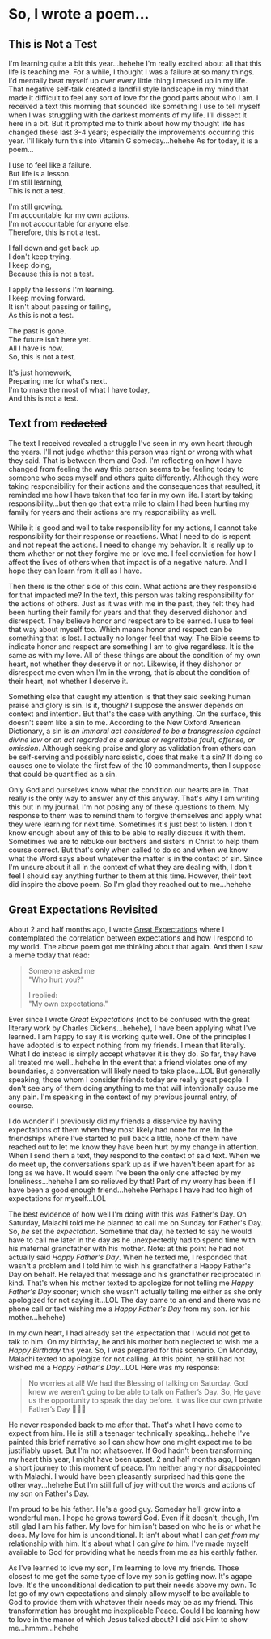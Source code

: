 # So, I wrote a poem...

## This is Not a Test

I'm learning quite a bit this year...hehehe I'm really excited about all that this life is teaching me. For a while, I thought I was a failure at so many things. I'd mentally beat myself up over every little thing I messed up in my life. That negative self-talk created a landfill style landscape in my mind that made it difficult to feel any sort of love for the good parts about who I am. I received a text this morning that sounded like something I use to tell myself when I was struggling with the darkest moments of my life. I'll dissect it here in a bit. But it prompted me to think about how my thought life has changed these last 3-4 years; especially the improvements occurring this year. I'll likely turn this into Vitamin G someday...hehehe As for today, it is a poem...

I use to feel like a failure.\
But life is a lesson.\
I'm still learning,\
This is not a test.

I'm still growing.\
I'm accountable for my own actions.\
I'm not accountable for anyone else.\
Therefore, this is not a test.

I fall down and get back up.\
I don't keep trying.\
I keep doing,\
Because this is not a test.

I apply the lessons I'm learning.\
I keep moving forward.\
It isn't about passing or failing,\
As this is not a test.

The past is gone.\
The future isn't here yet.\
All I have is now.\
So, this is not a test.

It's just homework,\
Preparing me for what's next.\
I'm to make the most of what I have today,\
And this is not a test.

## Text from ~~redacted~~

The text I received revealed a struggle I've seen in my own heart through the years. I'll not judge whether this person was right or wrong with what they said. That is between them and God. I'm reflecting on how I have changed from feeling the way this person seems to be feeling today to someone who sees myself and others quite differently. Although they were taking responsibility for their actions and the consequences that resulted, it reminded me how I have taken that too far in my own life. I start by taking responsibility...but then go that extra mile to claim I had been hurting my family for years and their actions are my responsibility as well.

While it is good and well to take responsibility for my actions, I cannot take responsibility for their response or reactions. What I need to do is repent and not repeat the actions. I need to change my behavior. It is really up to them whether or not they forgive me or love me. I feel conviction for how I affect the lives of others when that impact is of a negative nature. And I hope they can learn from it all as I have.

Then there is the other side of this coin. What actions are they responsible for that impacted me? In the text, this person was taking responsibility for the actions of others. Just as it was with me in the past, they felt they had been hurting their family for years and that they deserved dishonor and disrespect. They believe honor and respect are to be earned. I use to feel that way about myself too. Which means honor and respect can be something that is lost. I actually no longer feel that way. The Bible seems to indicate honor and respect are something I am to give regardless. It is the same as with my love. All of these things are about the condition of my own heart, not whether they deserve it or not. Likewise, if they dishonor or disrespect me even when I'm in the wrong, that is about the condition of their heart, not whether I deserve it.

Something else that caught my attention is that they said seeking human praise and glory is sin. Is it, though? I suppose the answer depends on context and intention. But that's the case with anything. On the surface, this doesn't seem like a sin to me. According to the New Oxford American Dictionary, a sin is *an immoral act considered to be a transgression against divine law* or *an act regarded as a serious or regrettable fault, offense, or omission*. Although seeking praise and glory as validation from others can be self-serving and possibly narcissistic, does that make it a sin? If doing so causes one to violate the first few of the 10 commandments, then I suppose that could be quantified as a sin.

Only God and ourselves know what the condition our hearts are in. That really is the only way to answer any of this anyway. That's why I am writing this out in my journal. I'm not posing any of these questions to them. My response to them was to remind them to forgive themselves and apply what they were learning for next time. Sometimes it's just best to listen. I don't know enough about any of this to be able to really discuss it with them. Sometimes we are to rebuke our brothers and sisters in Christ to help them course correct. But that's only when called to do so and when we know what the Word says about whatever the matter is in the context of sin. Since I'm unsure about it all in the context of what they are dealing with, I don't feel I should say anything further to them at this time. However, their text did inspire the above poem. So I'm glad they reached out to me...hehehe

## Great Expectations Revisited

About 2 and half months ago, I wrote [Great Expectations](../04/03_great-expectations.md) where I contemplated the correlation between expectations and how I respond to my world. The above poem got me thinking about that again. And then I saw a meme today that read:

> Someone asked me\
> "Who hurt you?"
> 
> I replied:\
> "My own expectations."

Ever since I wrote *Great Expectations* (not to be confused with the great literary work by Charles Dickens...hehehe), I have been applying what I've learned. I am happy to say it is working quite well. One of the principles I have adopted is to expect nothing from my friends. I mean that literally. What I do instead is simply accept whatever it is they do. So far, they have all treated me well...hehehe In the event that a friend violates one of my boundaries, a conversation will likely need to take place...LOL But generally speaking, those whom I consider friends today are really great people. I don't see any of them doing anything to me that will intentionally cause me any pain. I'm speaking in the context of my previous journal entry, of course.

I do wonder if I previously did my friends a disservice by having expectations of them when they most likely had none for me. In the friendships where I've started to pull back a little, none of them have reached out to let me know they have been hurt by my change in attention. When I send them a text, they respond to the context of said text. When we do meet up, the conversations spark up as if we haven't been apart for as long as we have. It would seem I've been the only one affected by my loneliness...hehehe I am so relieved by that! Part of my worry has been if I have been a good enough friend...hehehe Perhaps I have had too high of expectations for myself...LOL

The best evidence of how well I'm doing with this was Father's Day. On Saturday, Malachi told me he planned to call me on Sunday for Father's Day. So, *he* set the *expectation*. Sometime that day, he texted to say he would have to call me later in the day as he unexpectedly had to spend time with his maternal grandfather with his mother. Note: at this point he had not actually said *Happy Father's Day*. When he texted me, I responded that wasn't a problem and I told him to wish his grandfather a Happy Father's Day on behalf. He relayed that message and his grandfather reciprocated in kind. That's when his mother texted to apologize for not telling me *Happy Father's Day* sooner; which she wasn't actually telling me either as she only apologized for not saying it...LOL The day came to an end and there was no phone call or text wishing me a *Happy Father's Day* from my son. (or his mother...hehehe)

In my own heart, I had already set the expectation that I would not get to talk to him. On my birthday, he and his mother both neglected to wish me a *Happy Birthday* this year. So, I was prepared for this scenario. On Monday, Malachi texted to apologize for not calling. At this point, he still had not wished me a *Happy Father's Day*...LOL Here was my response:

> No worries at all! We had the Blessing of talking on Saturday. God knew we weren’t going to be able to talk on Father’s Day. So, He gave us the opportunity to speak the day before. It was like our own private Father’s Day 🤗💚💙

He never responded back to me after that. That's what I have come to expect from him. He is still a teenager technically speaking...hehehe I've painted this brief narrative so I can show how one might expect me to be justifiably upset. But I'm not whatsoever. If God hadn't been transforming my heart this year, I might have been upset. 2 and half months ago, I began a short journey to this moment of peace. I'm neither angry nor disappointed with Malachi. I would have been pleasantly surprised had this gone the other way...hehehe But I'm still full of joy without the words and actions of my son on Father's Day.

I'm proud to be his father. He's a good guy. Someday he'll grow into a wonderful man. I hope he grows toward God. Even if it doesn't, though, I'm still glad I am his father. My love for him isn't based on who he is or what he does. My love for him is unconditional. It isn't about what I can *get from* my relationship with him. It's about what I can *give to* him. I've made myself available to God for providing what he needs from me as his earthly father.

As I've learned to love my son, I'm learning to love my friends. Those closest to me get the same type of love my son is getting now. It's agape love. It's the unconditional dedication to put their needs above my own. To let go of my own expectations and simply allow myself to be available to God to provide them with whatever their needs may be as my friend. This transformation has brought me inexplicable Peace. Could I be learning how to love in the manor of which Jesus talked about? I did ask Him to show me...hmmm...hehehe